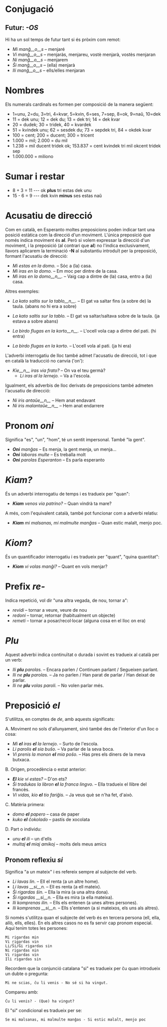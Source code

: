 # Conjugació 

## Futur: *-OS*

Hi ha un sol temps de futur tant si és pròxim com remot:

- *Mi manĝ__o__s*  –  menjaré
- *Vi manĝ__o__s*  –  menjaràs, menjareu, vostè menjarà, vostès menjaran
- *Ni manĝ__o__s*  –  menjarem
- *Ŝi manĝ__o__s*  –  (ella) menjarà
- *Ili manĝ__o__s*  –  ells/elles menjaran

# Nombres

Els numerals cardinals es formen per composició de la manera següent:

- 1=unu, 2=du, 3=tri, 4=kvar, 5=kvin, 6=ses, 7=sep, 8=ok, 9=naŭ, 10=dek
- 11 = dek unu; 12 = dek du; 13 = dek tri; 14 = dek kvar
- 20 = dudek; 30 = tridek, 40 = kvardek
- 51 = kvindek unu; 62 = sesdek du; 73 = sepdek tri, 84 = okdek kvar
- 100 = cent; 200 = ducent; 300 = tricent
- 1.000 = mil; 2.000 = du mil
- 1.238 = mil ducent tridek ok; 153.837 = cent kvindek tri mil okcent tridek sep
- 1.000.000 = miliono

# Sumar i restar
- 8 + 3 = 11 --- ok __plus__ tri estas dek unu
- 15 - 6 = 9 --- dek kvin __minus__ ses estas naŭ

# Acusatiu de direcció

Com en català, en Esperanto moltes preposicions poden indicar tant una posició estàtica com la direcció d'un moviment. L'única preposició que només indica moviment és __al__. Però si volem expressar la direcció d'un moviment, i la preposició (al contrari que __al__) no l'indica exclusivament, llavors aplicarem la terminació __-N__ al substantiu introduït per la preposició, formant l'acusatiu de direcció:

- *Mi estas en la domo.*  –  Sóc a (la) casa.
- *Mi iras en la domo.*  –  Em moc per dintre de la casa.
- *Mi iras en la domo__n__.* – Vaig cap a dintre de (la) casa, entro a (la) casa.

Altres exemples:

- *La kato saltis sur la tablo__n__.* – El gat va saltar fins (a sobre de) la taula. (abans no hi era a sobre)
- *La kato saltis sur la tablo.* – El gat va saltar/saltava sobre de la taula. (ja estava a sobre abans)

- *La birdo flugas en la korto__n__.* – L'ocell vola cap a dintre del pati. (hi entra)
- *La birdo flugas en la korto.* – L'ocell vola al pati. (ja hi era)

L'adverbi interrogatiu de lloc també admet l'acusatiu de direcció, tot i que en català la traducció no canvia ('on'):

- *Kie__n__ iras via frato?*  – On va el teu germà?
  - *Li iras al la lernejo.* – Va a l'escola.

Igualment, els adverbis de lloc derivats de preposicions també admeten l'acusatiu de direcció:

- *Ni iris antaŭe__n__* – Hem anat endavant
- *Ni iris malantaŭe__n__* – Hem anat endarrere

# Pronom *oni*

Significa "es", "un", "hom", té un sentit impersonal. També "la gent".

- *__Oni__ manĝas*  –  Es menja, la gent menja, un menja...
- *__Oni__ laboras multe*  –  Es treballa molt
- *__Oni__ parolas Esperanton*  –  Es parla esperanto


# *Kiam?*

És un adverbi interrogatiu de temps i es tradueix per "quan":
- *__Kiam__ venos via patrino?* – Quan vindrà ta mare?

A més, com l'equivalent català, també pot funcionar com a adverbi relatiu:
- *__Kiam__ mi malsanas, mi malmulte manĝas*  –  Quan estic malalt, menjo poc.

# *Kiom?*

És un quantificador interrogatiu i es tradueix per "quant", "quina quantitat":
- *__Kiom__ vi volas manĝi?* – Quant en vols menjar?

# Prefix *re-*

Indica repetició, vol dir "una altra vegada, de nou, tornar a":

- *revidi*  –  tornar a veure, veure de nou
- *redoni*  –  tornar, retornar (habitualment un objecte)
- *remeti*  – tornar a posar/recol·locar (alguna cosa en el lloc on era)

# *Plu*

Aquest adverbi indica continuïtat o durada i sovint es tradueix al català per un verb:

- *Ili __plu__ parolas.*  –  Encara parlen / Continuen parlant / Segueixen parlant.
- *Ili ne __plu__ parolas.*  –  Ja no parlen / Han parat de parlar / Han deixat de parlar.
- *Ili ne __plu__ volas paroli.* – No volen parlar més.

# Preposició *el*

S'utilitza, en comptes de *de*, amb aquests significats:

A. Moviment no sols d'allunyament, sinó també des de l'interior d'un lloc o cosa:
- *Mi __el__ iras __el__ la lernejo.*  –  Surto de l'escola.
- *Li parolis __el__ sia buŝo.*  –  Va parlar de la seva boca.
- *Vi prenis la monon __el__ mia poŝo.*  –  Has pres els diners de la meva butxaca.

B. Origen, procedència o estat anterior:
- *__El__ kie vi estas?*  –  D'on ets?
- *Ŝi tradukas la libron __el__ la franca lingvo.*  –  Ella tradueix el llibre del francès.
- *Vi vidas, kio __el__ tio fariĝis.*  –  Ja veus què se n'ha fet, d'això.

C. Matèria primera:
- *domo __el__ papero*  –  casa de paper
- *kuko __el__ ĉokolado*  –  pastís de xocolata

D. Part o individu:
- *unu __el__ ili*  –  un d'ells
- *multaj __el__ miaj amikoj*  –  molts dels meus amics

## Pronom reflexiu *si*

Significa "a un mateix" i es refereix sempre al subjecte del verb.

 - *Li lavas lin.*  – Ell el renta (a un altre home).
 - *Li lavas __si__n.* – Ell es renta (a ell mateix).
 - *Ŝi rigardas ŝin.* –  Ella la mira (a una altra dona).
 - *Ŝi rigardas __si__n.*  – Ella es mira (a ella mateixa).
 - *Ili komprenas ilin.* – Ells els entenen (a unes altres persones).
 - *Ili komprenas __si__n.* – Ells s'entenen (a si mateixos, els uns als altres).

Si només s'utilitza quan el subjecte del verb és en tercera persona (ell, ella, allò, ells, elles). En els altres casos no es fa servir cap pronom especial. Aquí tenim totes les persones:

    Mi rigardas min
    Vi rigardas vin
    Li/Ŝi/Ĝi rigardas sin
    Ni rigardas nin
    Vi rigardas vin
    Ili rigardas sin

Recordem que la conjunció catalana "si" es tradueix per ĉu quan introdueix un dubte o pregunta:

    Mi ne scias, ĉu li venis - No sé si ha vingut.

Compareu amb:

    Ĉu li venis? - (Que) ha vingut?

El "si" condicional es tradueix per se:

    Se mi malsanas, mi malmulte manĝas - Si estic malalt, menjo poc
